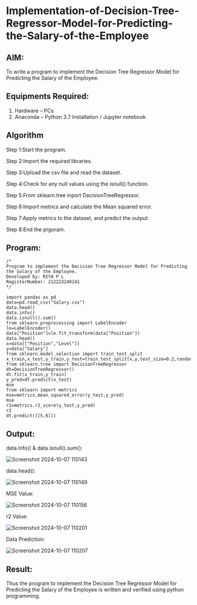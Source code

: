 # Implementation-of-Decision-Tree-Regressor-Model-for-Predicting-the-Salary-of-the-Employee

## AIM:
To write a program to implement the Decision Tree Regressor Model for Predicting the Salary of the Employee.

## Equipments Required:
1. Hardware – PCs
2. Anaconda – Python 3.7 Installation / Jupyter notebook

## Algorithm
Step 1:Start the program.

Step 2:Import the required libraries.

Step 3:Upload the csv file and read the dataset.

Step 4:Check for any null values using the isnull() function.

Step 5:From sklearn.tree inport DecisionTreeRegressor.

Step 6:Import metrics and calculate the Mean squared error.

Step 7:Apply metrics to the dataset, and predict the output.

Step 8:End the prgoram.

## Program:
```
/*
Program to implement the Decision Tree Regressor Model for Predicting the Salary of the Employee.
Developed by: RIYA P L
RegisterNumber: 212223240141
*/
```
```
import pandas as pd
data=pd.read_csv("Salary.csv")
data.head()
data.info()
data.isnull().sum()
from sklearn.preprocessing import LabelEncoder
le=LabelEncoder()
data["Position"]=le.fit_transform(data["Position"])
data.head()
x=data[["Position","Level"]]
y=data["Salary"]
from sklearn.model_selection import train_test_split
x_train,x_test,y_train,y_test=train_test_split(x,y,test_size=0.2,random_state=2)
from sklearn.tree import DecisionTreeRegressor
dt=DecisionTreeRegressor()
dt.fit(x_train,y_train)
y_pred=dt.predict(x_test)
mse
from sklearn import metrics
mse=metrics.mean_squared_error(y_test,y_pred)
mse
r2=metrics.r2_score(y_test,y_pred)
r2
dt.predict([[5,6]])
```

## Output:
data.info() & data.isnull().sum():

![Screenshot 2024-10-07 110143](https://github.com/user-attachments/assets/aad12498-dbe2-4694-94ef-bef7eaedbba4)

data.head():

![Screenshot 2024-10-07 110149](https://github.com/user-attachments/assets/9211ae96-c336-403c-84c8-d79f4afa8c80)

MSE Value:

![Screenshot 2024-10-07 110156](https://github.com/user-attachments/assets/f34f78c1-b01b-43e7-987c-602a93544af3)

r2 Value:

![Screenshot 2024-10-07 110201](https://github.com/user-attachments/assets/e85e9490-477b-462a-ae7d-57a85d77d0ab)

Data Prediction:

![Screenshot 2024-10-07 110207](https://github.com/user-attachments/assets/a57d08b4-f002-4139-8355-4ab9b164557d)


## Result:
Thus the program to implement the Decision Tree Regressor Model for Predicting the Salary of the Employee is written and verified using python programming.
